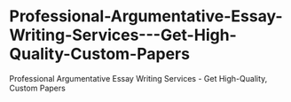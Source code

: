 # Professional-Argumentative-Essay-Writing-Services---Get-High-Quality-Custom-Papers
Professional Argumentative Essay Writing Services - Get High-Quality, Custom Papers
